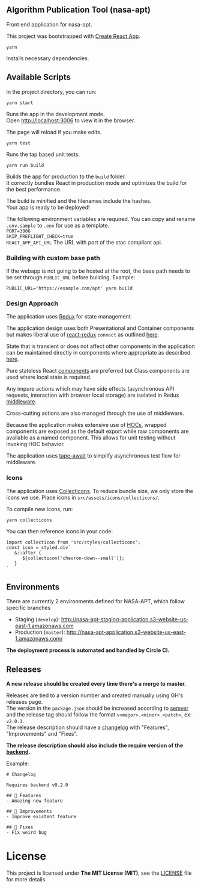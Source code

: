 
## Algorithm Publication Tool (nasa-apt)
Front end application for nasa-apt.

This project was bootstrapped with [Create React App](https://github.com/facebook/create-react-app).

`yarn`

Installs necessary dependencies.

## Available Scripts

In the project directory, you can run:

`yarn start`

Runs the app in the development mode.  
Open [http://localhost:3006](http://localhost:3006) to view it in the browser.

The page will reload if you make edits.  

`yarn test`

Runs the tap based unit tests.

`yarn run build`

Builds the app for production to the `build` folder.  
It correctly bundles React in production mode and optimizes the build for the best performance.

The build is minified and the filenames include the hashes.  
Your app is ready to be deployed!

The following environment variables are required.  You can copy and rename `.env.sample` to `.env` for use as a template.  
`PORT=3006`  
`SKIP_PREFLIGHT_CHECK=true`  
`REACT_APP_API_URL` The URL with port of the stac compliant api.  

### Building with custom base path
If the webapp is not going to be hosted at the root, the base path needs to be set through `PUBLIC_URL` before building.
Example:
```
PUBLIC_URL='https://example.com/apt' yarn build
```

### Design Approach

The application uses [Redux](https://redux.js.org/) for state management.

The application design uses both Presentational and Container components but makes liberal use of [react-redux](https://react-redux.js.org/docs/introduction/basic-tutorial) `connect` as outlined [here](https://redux.js.org/faq/react-redux#should-i-only-connect-my-top-component-or-can-i-connect-multiple-components-in-my-tree).

State that is transient or does not affect other components in the application can be maintained directly in components where appropriate as described [here](https://redux.js.org/faq/organizing-state#do-i-have-to-put-all-my-state-into-redux-should-i-ever-use-reacts-setstate).

Pure stateless React [components](https://reactjs.org/docs/state-and-lifecycle.html) are preferred but Class components are used where local state is required.

Any impure actions which may have side effects (asynchronous API requests, interaction with browser local storage) are isolated in Redux [middleware](https://redux.js.org/advanced/middleware).

Cross-cutting actions are also managed through the use of middleware.

Because the application makes extensive use of [HOCs](https://reactjs.org/docs/higher-order-components.html), wrapped components are exposed as the default export while raw components are available as a named component.  This allows for unit testing without invoking HOC behavior.

The application uses [tape-await](https://github.com/mbostock/tape-await) to simplify asynchronous test flow for middleware.

### Icons

The application uses [Collecticons](https://collecticons.io/). To reduce bundle size, we only store the icons we use. Place icons in `src/assets/icons/collecticons/`.

To compile new icons, run:

`yarn collecticons`

You can then reference icons in your code:

```
import collecticon from 'src/styles/collecticons';
const icon = styled.div`
   &::after {
      ${collecticon('chevron-down--small')};
   }
`
```

## Environments
There are currently 2 environments defined for NASA-APT, which follow specific branches
- Staging (`develop`): http://nasa-apt-staging-application.s3-website-us-east-1.amazonaws.com
- Production (`master`): http://nasa-apt-application.s3-website-us-east-1.amazonaws.com/

**The deployment process is automated and handled by Circle CI.**

## Releases

**A new release should be created every time there's a merge to master.**

Releases are tied to a version number and created manually using GH's releases page.  
The version in the `package.json` should be increased according to [semver](https://semver.org/) and the release tag should follow the format `v<major>.<minor>.<patch>`, ex: `v2.0.1`.  
The release description should have a [changelog](https://gist.github.com/vgeorge/e6fd828987b2f7d62a447df2bd132c4a) with "Features", "Improvements" and "Fixes".

**The release description should also include the require version of the [backend](https://github.com/developmentseed/nasa-apt).**

Example:
```
# Changelog

Requires backend v0.2.0

## 🎉 Features
- Amazing new feature

## 🚀 Improvements
- Improve existent feature

## 🐛 Fixes
- Fix weird bug
```


# License

This project is licensed under **The MIT License (MIT)**, see the [LICENSE](LICENSE) file for more details.
